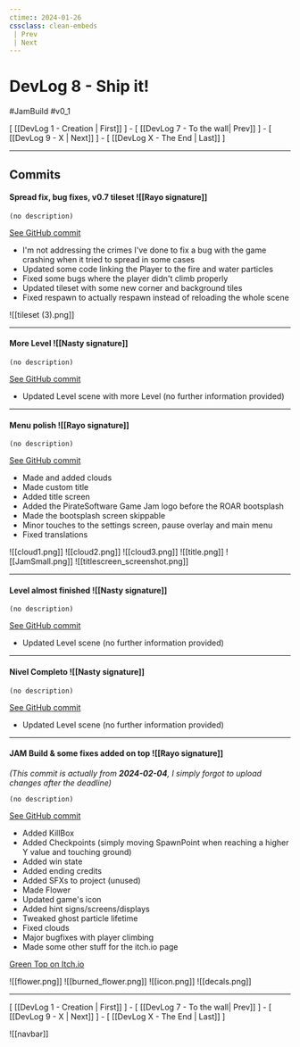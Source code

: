```yaml
---
ctime:: 2024-01-26
cssclass: clean-embeds
 | Prev
 | Next
---
```


# DevLog 8 - Ship it!

#JamBuild #v0_1 

\[ [[DevLog 1 - Creation | First]] \] - \[ [[DevLog 7 - To the wall| Prev]] \] - \[ [[DevLog 9 - X | Next]] \] - \[ [[DevLog X - The End | Last]] \]

---

## Commits

#### Spread fix, bug fixes, v0.7 tileset ![[Rayo signature]]
```
(no description)
```
[See GitHub commit](https://github.com/RayoROAR/GreenTop/commit/8f2b1befda8fec7582a6ba7de51fc6c8f08b26ad)

- I'm not addressing the crimes I've done to fix a bug with the game crashing when it tried to spread in some cases
- Updated some code linking the Player to the fire and water particles
- Fixed some bugs where the player didn't climb properly
- Updated tileset with some new corner and background tiles
- Fixed respawn to actually respawn instead of reloading the whole scene

![[tileset (3).png]]

---

#### More Level ![[Nasty signature]]
```
(no description)
```
[See GitHub commit](https://github.com/RayoROAR/GreenTop/commit/74f13f263d2edf00549339e54b227ce2f9730c5e)

- Updated Level scene with more Level (no further information provided)

---

#### Menu polish ![[Rayo signature]]
```
(no description)
```
[See GitHub commit](https://github.com/RayoROAR/GreenTop/commit/041e598a4a6c63664a132aaba36a5c5337e189c4)

- Made and added clouds
- Made custom title
- Added title screen
- Added the PirateSoftware Game Jam logo before the ROAR bootsplash
- Made the bootsplash screen skippable
- Minor touches to the settings screen, pause overlay and main menu
- Fixed translations

![[cloud1.png]] ![[cloud2.png]] ![[cloud3.png]]
![[title.png]]
![[JamSmall.png]]
![[titlescreen_screenshot.png]]

---

#### Level almost finished ![[Nasty signature]]
```
(no description)
```
[See GitHub commit](https://github.com/RayoROAR/GreenTop/commit/c6f93d667f43528c56472b25b752244f5b757219)

- Updated Level scene (no further information provided)

---

#### Nivel Completo ![[Nasty signature]]
```
(no description)
```
[See GitHub commit](https://github.com/RayoROAR/GreenTop/commit/010170faf6cec0480c247fab0b78fe39b28bb524)

- Updated Level scene (no further information provided)

---

#### JAM Build & some fixes added on top ![[Rayo signature]]
*(This commit is actually from **2024-02-04**, I simply forgot to upload changes after the deadline)*
```
(no description)
```
[See GitHub commit](https://github.com/RayoROAR/GreenTop/commit/e58ffffd5449057fd6e9ac6e13d35e49dc20bafa)

- Added KillBox
- Added Checkpoints (simply moving SpawnPoint when reaching a higher Y value and touching ground)
- Added win state
- Added ending credits
- Added SFXs to project (unused)
- Made Flower
- Updated game's icon
- Added hint signs/screens/displays
- Tweaked ghost particle lifetime
- Fixed clouds
- Major bugfixes with player climbing
- Made some other stuff for the itch.io page

[Green Top on Itch.io](https://rayo75.itch.io/green-top)

![[flower.png]] ![[burned_flower.png]] ![[icon.png]]
![[decals.png]]

---

\[ [[DevLog 1 - Creation | First]] \] - \[ [[DevLog 7 - To the wall| Prev]] \] - \[ [[DevLog 9 - X | Next]] \] - \[ [[DevLog X - The End | Last]] \]

![[navbar]]